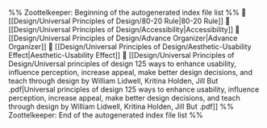%% Zoottelkeeper: Beginning of the autogenerated index file list  %%
📄 [[Design/Universal Principles of Design/80-20 Rule|80-20 Rule]]
📄 [[Design/Universal Principles of Design/Accessibility|Accessibility]]
📄 [[Design/Universal Principles of Design/Advance Organizer|Advance Organizer]]
📄 [[Design/Universal Principles of Design/Aesthetic-Usability Effect|Aesthetic-Usability Effect]]
📄 [[Design/Universal Principles of Design/Universal principles of design 125 ways to enhance usability, influence perception, increase appeal, make better design decisions, and teach through design by William Lidwell, Kritina Holden, Jill But .pdf|Universal principles of design 125 ways to enhance usability, influence perception, increase appeal, make better design decisions, and teach through design by William Lidwell, Kritina Holden, Jill But .pdf]]
%% Zoottelkeeper: End of the autogenerated index file list  %%
